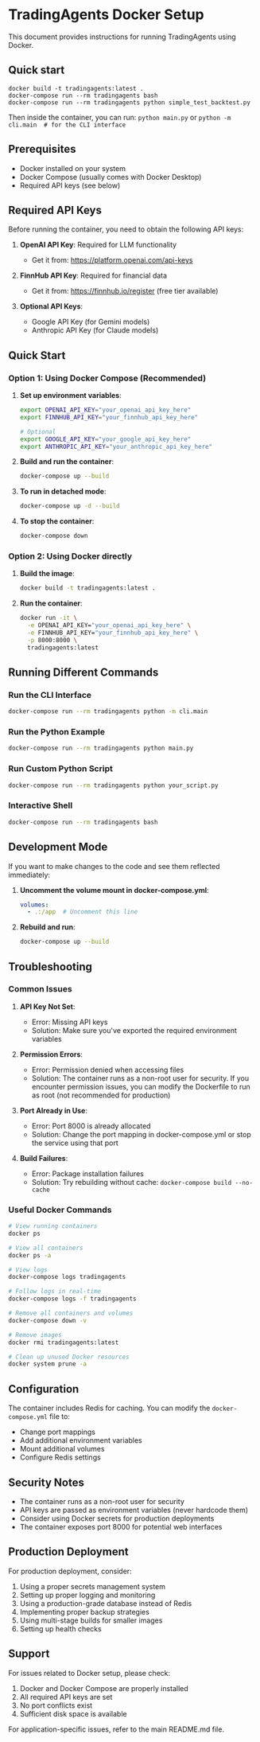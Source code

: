 # TradingAgents Docker Setup

This document provides instructions for running TradingAgents using Docker.

## Quick start

```
docker build -t tradingagents:latest .
docker-compose run --rm tradingagents bash
docker-compose run --rm tradingagents python simple_test_backtest.py
```

Then inside the container, you can run:
`python main.py`
or
`python -m cli.main  # for the CLI interface`

## Prerequisites

- Docker installed on your system
- Docker Compose (usually comes with Docker Desktop)
- Required API keys (see below)

## Required API Keys

Before running the container, you need to obtain the following API keys:

1. **OpenAI API Key**: Required for LLM functionality
   - Get it from: https://platform.openai.com/api-keys
   
2. **FinnHub API Key**: Required for financial data
   - Get it from: https://finnhub.io/register (free tier available)

3. **Optional API Keys**:
   - Google API Key (for Gemini models)
   - Anthropic API Key (for Claude models)

## Quick Start

### Option 1: Using Docker Compose (Recommended)

1. **Set up environment variables**:
   ```bash
   export OPENAI_API_KEY="your_openai_api_key_here"
   export FINNHUB_API_KEY="your_finnhub_api_key_here"
   
   # Optional
   export GOOGLE_API_KEY="your_google_api_key_here"
   export ANTHROPIC_API_KEY="your_anthropic_api_key_here"
   ```

2. **Build and run the container**:
   ```bash
   docker-compose up --build
   ```

3. **To run in detached mode**:
   ```bash
   docker-compose up -d --build
   ```

4. **To stop the container**:
   ```bash
   docker-compose down
   ```

### Option 2: Using Docker directly

1. **Build the image**:
   ```bash
   docker build -t tradingagents:latest .
   ```

2. **Run the container**:
   ```bash
   docker run -it \
     -e OPENAI_API_KEY="your_openai_api_key_here" \
     -e FINNHUB_API_KEY="your_finnhub_api_key_here" \
     -p 8000:8000 \
     tradingagents:latest
   ```

## Running Different Commands

### Run the CLI Interface
```bash
docker-compose run --rm tradingagents python -m cli.main
```

### Run the Python Example
```bash
docker-compose run --rm tradingagents python main.py
```

### Run Custom Python Script
```bash
docker-compose run --rm tradingagents python your_script.py
```

### Interactive Shell
```bash
docker-compose run --rm tradingagents bash
```

## Development Mode

If you want to make changes to the code and see them reflected immediately:

1. **Uncomment the volume mount in docker-compose.yml**:
   ```yaml
   volumes:
     - .:/app  # Uncomment this line
   ```

2. **Rebuild and run**:
   ```bash
   docker-compose up --build
   ```

## Troubleshooting

### Common Issues

1. **API Key Not Set**:
   - Error: Missing API keys
   - Solution: Make sure you've exported the required environment variables

2. **Permission Errors**:
   - Error: Permission denied when accessing files
   - Solution: The container runs as a non-root user for security. If you encounter permission issues, you can modify the Dockerfile to run as root (not recommended for production)

3. **Port Already in Use**:
   - Error: Port 8000 is already allocated
   - Solution: Change the port mapping in docker-compose.yml or stop the service using that port

4. **Build Failures**:
   - Error: Package installation failures
   - Solution: Try rebuilding without cache: `docker-compose build --no-cache`

### Useful Docker Commands

```bash
# View running containers
docker ps

# View all containers
docker ps -a

# View logs
docker-compose logs tradingagents

# Follow logs in real-time
docker-compose logs -f tradingagents

# Remove all containers and volumes
docker-compose down -v

# Remove images
docker rmi tradingagents:latest

# Clean up unused Docker resources
docker system prune -a
```

## Configuration

The container includes Redis for caching. You can modify the `docker-compose.yml` file to:

- Change port mappings
- Add additional environment variables
- Mount additional volumes
- Configure Redis settings

## Security Notes

- The container runs as a non-root user for security
- API keys are passed as environment variables (never hardcode them)
- Consider using Docker secrets for production deployments
- The container exposes port 8000 for potential web interfaces

## Production Deployment

For production deployment, consider:

1. Using a proper secrets management system
2. Setting up proper logging and monitoring
3. Using a production-grade database instead of Redis
4. Implementing proper backup strategies
5. Using multi-stage builds for smaller images
6. Setting up health checks

## Support

For issues related to Docker setup, please check:
1. Docker and Docker Compose are properly installed
2. All required API keys are set
3. No port conflicts exist
4. Sufficient disk space is available

For application-specific issues, refer to the main README.md file. 